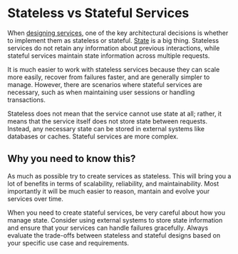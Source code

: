 # Stateless vs Stateful Services

When [designing services](https://en.wikipedia.org/wiki/Service_statelessness_principle), one of the key architectural decisions is whether to implement them as stateless or stateful. [State](https://diego-pacheco.blogspot.com/2024/12/state.html) is a big thing. Stateless services do not retain any information about previous interactions, while stateful services maintain state information across multiple requests.

It is much easier to work with stateless services because they can scale more easily, recover from failures faster, and are generally simpler to manage. However, there are scenarios where stateful services are necessary, such as when maintaining user sessions or handling transactions.

Stateless does not mean that the service cannot use state at all; rather, it means that the service itself does not store state between requests. Instead, any necessary state can be stored in external systems like databases or caches. Stateful services are more complex. 

## Why you need to know this?

As much as possible try to create services as stateless. This will bring you a lot of benefits in terms of scalability, reliability, and maintainability. Most importantly it will be much easier to reason, mantain and evolve your services over time.

When you need to create stateful services, be very careful about how you manage state. Consider using external systems to store state information and ensure that your services can handle failures gracefully. Always evaluate the trade-offs between stateless and stateful designs based on your specific use case and requirements.